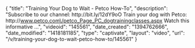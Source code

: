 {
    "title": "Training Your Dog to Wait - Petco How-To",
    "description": "Subscribe to our channel: http:\/\/bit.ly\/12dY9oO Train your dog with Petco: http:\/\/www.petco.com\/petco_Page_PC_dogtrainingclasses.aspx Watch this informative ...",
    "videoid": "145561",
    "date_created": "1394762666",
    "date_modified": "1418181185",
    "type": "captivate",
    "layout": "video",
    "url": "\/v\/training-your-dog-to-wait-petco-how-to\/145561"
}